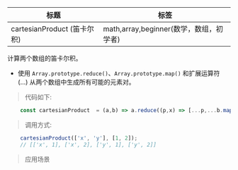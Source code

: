 |  标题   | 标签  |
|  ----  | ----  |
| cartesianProduct (笛卡尔积) | math,array,beginner(数学，数组，初学者) |

计算两个数组的笛卡尔积。

* 使用 `Array.prototype.reduce()`、`Array.prototype.map()` 和扩展运算符 (...) 从两个数组中生成所有可能的元素对。


> 代码如下:

```js
    const cartesianProduct  = (a,b) => a.reduce((p,x) => [...p,...b.map(y => [x,y])],[]);
```

> 调用方式:

```js
    cartesianProduct(['x', 'y'], [1, 2]);
    // [['x', 1], ['x', 2], ['y', 1], ['y', 2]]
```

> 应用场景